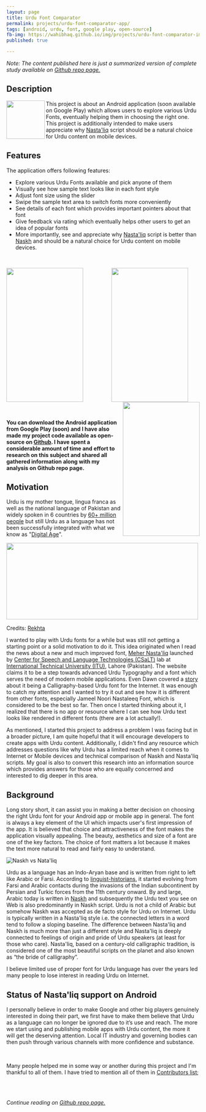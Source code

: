 ```yaml
---
layout: page  
title: Urdu Font Comparator
permalink: projects/urdu-font-comparator-app/
tags: [android, urdu, font, google play, open-source]  
fb-img: https://wahibhaq.github.io/img/projects/urdu-font-comparator-img.png
published: true

---
```



*Note: The content published here is just a summarized version of complete study available on [Github repo page.](https://github.com/wahibhaq/urdu-font-comparator-app)*


## Description


<img src="https://wahibhaq.github.io/img/projects/urdu-font-comparator-img.png" width="100" height="100" align="left"> 


This project is about an Android application (soon available on Google Play) which allows users to explore various Urdu Fonts, eventually helping them in choosing the right one. This project is additionally intended to make users appreciate why [Nasta'liq](https://en.wikipedia.org/wiki/Nasta%CA%BFl%C4%ABq_script) script should be a natural choice for Urdu content on mobile devices.



## Features

The application offers following features: 

* Explore various Urdu Fonts available and pick anyone of them
* Visually see how sample text looks like in each font style
* Adjust font size using the slider 
* Swipe the sample text area to switch fonts more conveniently
* See details of each font which provides important pointers about that font
* Give feedback via rating which eventually helps other users to get an idea of popular fonts
* More importantly, see and appreciate why [Nasta'liq](https://en.wikipedia.org/wiki/Nasta%CA%BFl%C4%ABq_script) script is better than [Naskh](https://en.wikipedia.org/wiki/Naskh_(script)) and should be a natural choice for Urdu content on mobile devices. 

<br>

<img src="https://wahibhaq.github.io/img/projects/urdu-app-screenshot-home.png" width="200" height="350" align="left"> &nbsp; &nbsp; &nbsp; &nbsp; &nbsp; &nbsp; &nbsp; &nbsp; &nbsp; 
<img src="https://wahibhaq.github.io/img/projects/urdu-app-screenshot-picker.png" width="200" height="350" align="middle"> 
<img src="https://wahibhaq.github.io/img/projects/urdu-app-screenshot-font-info.png" width="200" height="350" align="right">

<br>

**You can download the Android application from Google Play (soon) and I have also made my project code available as open-source on [Github](https://github.com/wahibhaq/urdu-font-comparator-app). I have spent a considerable amount of time and effort to research on this subject and shared all gathered information along with my analysis on Github repo page.**


## Motivation

Urdu is my mother tongue, lingua franca as well as the national language of Pakistan and widely spoken in 6 countries by [60+ million people](http://mentalfloss.com/article/64594/proportional-map-worlds-largest-languages) but still Urdu as a language has not been successfully integrated with what we know as "[Digital Age](https://en.wikipedia.org/wiki/Information_Age)". 

<img src="https://i.imgur.com/9nw5ttS.png" width="500" height="200" align="middle">

Credits: [Rekhta](https://rekhta.org/couplets/saliiqe-se-havaaon-men-jo-khushbuu-ghol-sakte-hain-unknown-couplets?lang=ur)

I wanted to play with Urdu fonts for a while but was still not getting a starting point or a solid motivation to do it. This idea originated when I read the news about a new and much improved font, [Meher Nasta'liq](http://csalt.itu.edu.pk/urdufont/) launched by [Center for Speech and Language Technologies (CSaLT)](http://csalt.itu.edu.pk/) lab at [International Technical University (ITU)](http://itu.edu.pk/), Lahore (Pakistan). The website claims it to be a step towards advanced Urdu Typography and a font which serves the need of modern mobile applications. Even Dawn covered a [story](https://www.dawn.com/news/1313737) about it being a Calligraphy-based Urdu font for the Internet. It was enough to catch my attention and I wanted to try it out and see how it is different from other fonts, especially Jameel Noori Nastaleeq Font, which is considered to be the best so far. Then once I started thinking about it, I realized that there is no app or resource where I can see how Urdu text looks like rendered in different fonts (there are a lot actually!).

As mentioned, I started this project to address a problem I was facing but in a broader picture, I am quite hopeful that it will encourage developers to create apps with Urdu content. Additionally, I didn't find any resource which addresses questions like why Urdu has a limited reach when it comes to Internet or Mobile devices and technical comparison of Naskh and Nasta'liq scripts. My goal is also to convert this research into an information source which provides answers for those who are equally concerned and interested to dig deeper in this area.


## Background

Long story short, it can assist you in making a better decision on choosing the right Urdu font for your Android app or mobile app in general. The font is always a key element of the UI which impacts user's first impression of the app. It is believed that choice and attractiveness of the font makes the application visually appealing. The beauty, aesthetics and size of a font are one of the key factors. The choice of font matters a lot because it makes the text more natural to read and fairly easy to understand.

![Naskh vs Nata'liq](https://cdn-images-1.medium.com/max/1600/0*9Cxd8PX0UX1WiU8b.jpeg)

Urdu as a language has an Indo-Aryan base and is written from right to left like Arabic or Farsi. According to [linguist-historians](https://www.wdl.org/en/item/9700/), it started evolving from Farsi and Arabic contacts during the invasions of the Indian subcontinent by Persian and Turkic forces from the 11th century onward.
By and large, Arabic today is written in [Naskh](https://en.wikipedia.org/wiki/Naskh_(script)) and subsequently the Urdu text you see on Web is also predominantly in Naskh script. Urdu is not a child of Arabic but somehow Naskh was accepted as de facto style for Urdu on Internet. Urdu is typically written in a Nasta'liq style i.e. the connected letters in a word tend to follow a sloping baseline. The difference between Nasta'liq and Naskh is much more than just a different style and Nasta'liq is deeply connected to feelings of origin and pride of Urdu speakers (at least for those who care). Nasta'liq, based on a century-old calligraphic tradition, is considered one of the most beautiful scripts on the planet and also known as “the bride of calligraphy”. 

I believe limited use of proper font for Urdu language has over the years led many people to lose interest in reading Urdu on Internet. 

## Status of Nasta'liq support on Android


I personally believe in order to make Google and other big players genuinely interested in doing their part, we first have to make them believe that Urdu as a language can no longer be ignored due to it’s use and reach. The more we start using and publishing mobile apps with Urdu content, the more it will get the deserving attention. Local IT industry and governing bodies can then push through various channels with more confidence and substance. 

<br>

Many people helped me in some way or another during this project and I'm thankful to all of them. I have tried to mention all of them in [Contributors list](urdu-font-comparator-app/Contributors.md);

<br><br>

*Continue reading on [Github repo page.](https://github.com/wahibhaq/urdu-font-comparator-app)*

